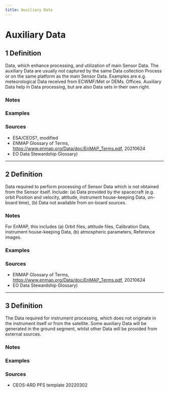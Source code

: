 ```yaml
---
title: Auxiliary Data
---
```


# Auxiliary Data

## 1 Definition

Data, which enhance processing, and utilization of main Sensor Data. The auxiliary Data are usually not captured by the same Data collection Process or on the same platform as the main Sensor Data. Examples are e.g. meteorological Data received from ECWMF/Met or DEMs. Offices. Auxiliary Data help in Data processing, but are also Data sets in their own right.

### Notes 

### Examples 

### Sources
- ESA/CEOS?, modified
- ENMAP Glossary of Terms, https://www.enmap.org/Data/doc/EnMAP_Terms.pdf, 20210624
- EO Data Stewardship Glossary)

___

## 2 Definition

Data required to perform processing of Sensor Data which is not obtained from the Sensor itself. Include: (a) Data provided by the spacecraft (e.g. orbit Position and velocity, attitude, instrument house-keeping Data, on-board time), (b) Data not available from on-board sources. 

### Notes 
For EnMAP, this includes (a) Orbit files, attitude files, Calibration Data, instrument house-keeping Data, (b) atmospheric parameters, Reference images.

### Examples 

### Sources
- ENMAP Glossary of Terms, https://www.enmap.org/Data/doc/EnMAP_Terms.pdf, 20210624
- EO Data Stewardship Glossary)

___

## 3 Definition

The Data required for instrument processing, which does not originate in the instrument itself or from the satellite. Some auxiliary Data will be generated in the ground segment, whilst other Data will be provided from external sources.

### Notes 

### Examples 

### Sources
- CEOS-ARD PFS template 20220302
